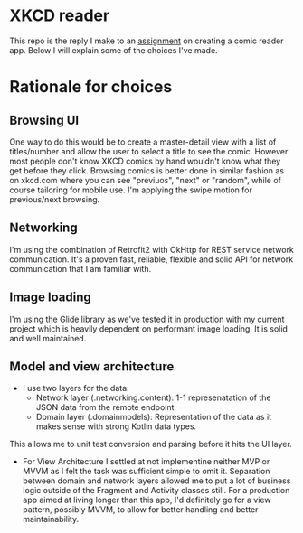 # XKCD reader

This repo is the reply I make to an  [assignment](https://github.com/shortcut/coding-assignment-mobile) on creating a 
comic reader app. Below I will explain some of the choices I've made.

# Rationale for choices

## Browsing UI

One way to do this would be to create a master-detail view with a list of titles/number and allow the user to select
a title to see the comic. However most people don't know XKCD comics by hand wouldn't know what they get before they 
click. Browsing comics is better done in similar fashion as on xkcd.com where you can see "previuos", "next" or "random", 
while of course tailoring for mobile use. I'm applying the swipe motion for previous/next browsing.

## Networking

I'm using the combination of Retrofit2 with OkHttp for REST service network communication. It's a proven fast, reliable,
flexible and solid API for network communication that I am familiar with.

## Image loading

I'm using the Glide library as we've tested it in production with my current project which is heavily dependent
on performant image loading. It is solid and well maintained. 

## Model and view architecture

- I use two layers for the data: 
  - Network layer (.networking.content): 1-1 represenatation of the JSON data from the remote endpoint
  - Domain layer (.domainmodels): Representation of the data as it makes sense with strong Kotlin data types.

This allows me to unit test conversion and parsing before it hits the UI layer.

- For View Architecture I settled at not implementine neither MVP or MVVM as I felt the task was sufficient simple to
omit it. Separation between domain and network layers allowed me to put a lot of business logic outside of the Fragment
and Activity classes still. For a production app aimed at living longer than this app, I'd definitely go for a view 
pattern, possibly MVVM, to allow for better handling and better maintainability.   
